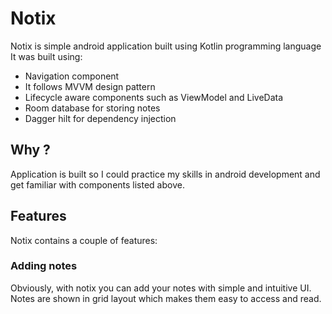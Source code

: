 # Notix
Notix is simple android application built using Kotlin programming language
It was built using:
- Navigation component
- It follows MVVM design pattern
- Lifecycle aware components such as ViewModel and LiveData
- Room database for storing notes
- Dagger hilt for dependency injection

## Why ?
Application is built so I could practice my skills in android development and get familiar with components listed above.

## Features
Notix contains a couple of features:


### Adding notes
Obviously, with notix you can add your notes with simple and intuitive UI. Notes are shown in grid layout which makes them easy to access and read.
